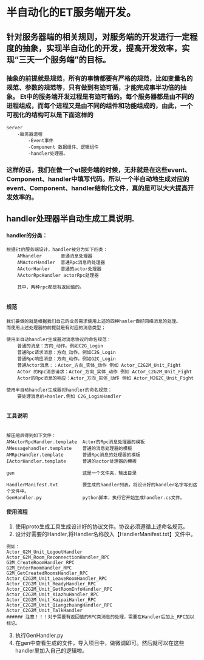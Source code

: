 # 半自动化的ET服务端开发。
## 针对服务器端的相关规则，对服务端的开发进行一定程度的抽象，实现半自动化的开发，提高开发效率，实现“三天一个服务端”的目标。
### 抽象的前提就是规范，所有的事情都要有严格的规范，比如变量名的规范、参数的规范等，只有做到有迹可循，才能完成事半功倍的抽象。 Et中的服务端开发过程是有迹可循的。每个服务器都是由不同的进程组成，而每个进程又是由不同的组件和功能组成的，由此，一个可视化的结构可以是下面这样的

```
Server
    -服务器进程
        -Event事件
        -Component 数据组件、逻辑组件
        -handler处理器。
```

### 这样的话，我们在做一个et服务端的时候，无非就是在这些event、Component、handler中填写代码。所以一个半自动地生成对应的event、Component、handler结构化文件，真的是可以大大提高开发效率的。

## handler处理器半自动生成工具说明.
####  handler的分类：

```
根据Et的服务端设计，handler被分为如下四类：
    AMhandler       普通消息处理器
    AMActorHandler  普通Rpc消息的处理器
    AActorHanler    普通的actor处理器
    AActorRpcHandler actorRpc处理器
    
    其中，两种rpc都是有返回值的。
    
```

####  规范

```
我们要做的就是根据我们自己的业务需求使用上述的四种hanler做好网络消息的处理。
而使用上述处理器的前提就是有对应的消息类型；

使用半自动handler生成器对消息协议的命名规范：
    普通的消息：方向_动作。例如C2G_Login
    普通Rpc请求消息：方向_动作。例如C2G_Login
    普通Rpc响应消息：方向_动作。例如G2C_Login
    普通Actor消息：：Actor_方向_实体_动作 例如 Actor_C2G2M_Unit_Fight
    Actor 的Rpc消息请求：Actor_方向_实体_动作 例如 Actor_C2G2M_Unit_Fight
    Actor的Rpc消息的响应：Actor_方向_实体_动作 例如 Actor_M2G2C_Unit_Fight
    
使用半自动handler生成器对handler的命名规范：
    要处理消息的+hanler.例如 C2G_LoginHandler
    

```

####  工具说明

```

解压缩后得到如下文件：
AMActorRpcHandler.template  Actor的Rpc消息处理器的模板
AMessagehandler.template    普通的消息处理器的模板
AMRpcHandler.template       普通Rpc消息的处理器的模板
IActorHandler.template      普通的actor处理器的模板

gen                         这是一个文件夹，输出目录

HandlerManifest.txt         要生成的handler列表。将设计好的handler名字写到这个文件中。
GenHandler.py               python脚本，执行它开始生成handler.cs文件。

```

####  使用流程

1. 使用proto生成工具生成设计好的协议文件。协议必须遵循上述命名规范。
2. 设计好需要的Handler,将Handler名称放入【HandlerManifest.txt】文件中。
```
例如：
Actor_G2M_Unit_LogoutHandler
Actor_G2M_Room_ReconnectionHandler_RPC
G2M_CreateRoomHandler_RPC
G2M_EnterRoomHandler_RPC
G2M_GetCreatedRoomsHandler_RPC
Actor_C2G2M_Unit_LeaveRoomHandler_RPC
Actor_C2G2M_Unit_ReadyHandler_RPC
Actor_C2G2M_Unit_GetRoomInfoHandler_RPC
Actor_C2G2M_Unit_XiazhuHandler_RPC
Actor_C2G2M_Unit_KaipaiHanler_RPC
Actor_C2G2M_Unit_QiangzhuangHandler_RPC
Actor_C2G2M_Unit_TalkHandler
###### 注意！！！对于需要有返回值的RPC类消息的处理，需要在Handler后加上_RPC加以标记。
```

3. 执行GenHandler.py 
4. 在gen中查看生成的文件，导入项目中，做微调即可。然后就可以在这些handler里加入自己的逻辑啦。
